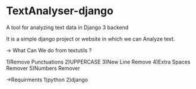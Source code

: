 # TextAnalyser-django

A tool for analyzing text data in Django 3 backend

It is a simple django project or website in which we can Analyze text.

-> What Can We do from textutils ?

1)Remove Punctuations
2)UPPERCASE
3)New Line Remove
4)Extra Spaces Remover
5)Numbers Remover


->Requirments
1)python
2)django
